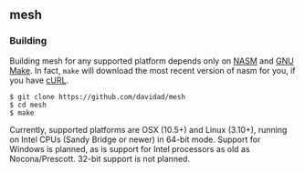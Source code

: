## mesh

### Building

Building mesh for any supported platform depends only on [NASM](http://www.nasm.us/) and [GNU Make](http://www.gnu.org/software/make/). In fact, `make` will download the most recent version of nasm for you, if you have [cURL](http://curl.haxx.se).

    $ git clone https://github.com/davidad/mesh
    $ cd mesh
    $ make

Currently, supported platforms are OSX (10.5+) and Linux (3.10+), running on Intel CPUs (Sandy Bridge or newer) in 64-bit mode. Support for Windows is planned, as is support for Intel processors as old as Nocona/Prescott. 32-bit support is not planned.
